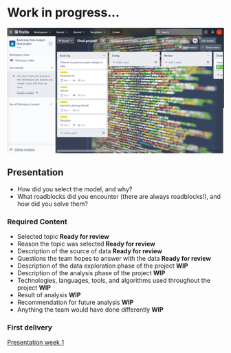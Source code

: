 # Work in progress...

![trello](./resources/trello.png)

## Presentation

- How did you select the model, and why?
- What roadblocks did you encounter (there are always roadblocks!), and how did you solve them?

### Required Content

- Selected topic **Ready for review**
- Reason the topic was selected **Ready for review**
- Description of the source of data **Ready for review**
- Questions the team hopes to answer with the data **Ready for review**
- Description of the data exploration phase of the project **WIP**
- Description of the analysis phase of the project **WIP**
- Technologies, languages, tools, and algorithms used throughout the project **WIP**
- Result of analysis **WIP**
- Recommendation for future analysis **WIP**
- Anything the team would have done differently **WIP**

### First delivery

[Presentation week 1](<https://docs.google.com/presentation/d/1QiLxk_p89LIsM37g2Jnd-EpZnyiWOXHQli9-UWDwzvo/edit#slide=id.gfc9c460b8d_0_21>)
